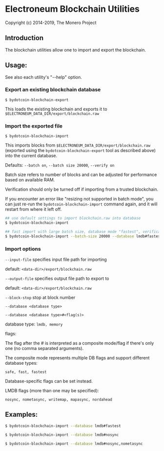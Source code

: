 # Electroneum Blockchain Utilities

Copyright (c) 2014-2019, The Monero Project

## Introduction

The blockchain utilities allow one to import and export the blockchain.

## Usage:

See also each utility's "--help" option.

### Export an existing blockchain database

`$ bydotcoin-blockchain-export`

This loads the existing blockchain and exports it to `$ELECTRONEUM_DATA_DIR/export/blockchain.raw`

### Import the exported file

`$ bydotcoin-blockchain-import`

This imports blocks from `$ELECTRONEUM_DATA_DIR/export/blockchain.raw` (exported using the
`bydotcoin-blockchain-export` tool as described above) into the current database.

Defaults: `--batch on`, `--batch size 20000`, `--verify on`

Batch size refers to number of blocks and can be adjusted for performance based on available RAM.

Verification should only be turned off if importing from a trusted blockchain.

If you encounter an error like "resizing not supported in batch mode", you can just re-run
the `bydotcoin-blockchain-import` command again, and it will restart from where it left off.

```bash
## use default settings to import blockchain.raw into database
$ bydotcoin-blockchain-import

## fast import with large batch size, database mode "fastest", verification off
$ bydotcoin-blockchain-import --batch-size 20000 --database lmdb#fastest --verify off

```

### Import options

`--input-file`
specifies input file path for importing

default: `<data-dir>/export/blockchain.raw`

`--output-file`
specifies output file path to export to

default: `<data-dir>/export/blockchain.raw`

`--block-stop`
stop at block number

`--database <database type>`

`--database <database type>#<flag(s)>`

database type: `lmdb, memory`

flags:

The flag after the # is interpreted as a composite mode/flag if there's only
one (no comma separated arguments).

The composite mode represents multiple DB flags and support different database types:

`safe, fast, fastest`

Database-specific flags can be set instead.

LMDB flags (more than one may be specified):

`nosync, nometasync, writemap, mapasync, nordahead`

## Examples:

```bash
$ bydotcoin-blockchain-import --database lmdb#fastest

$ bydotcoin-blockchain-import --database lmdb#nosync

$ bydotcoin-blockchain-import --database lmdb#nosync,nometasync
```
